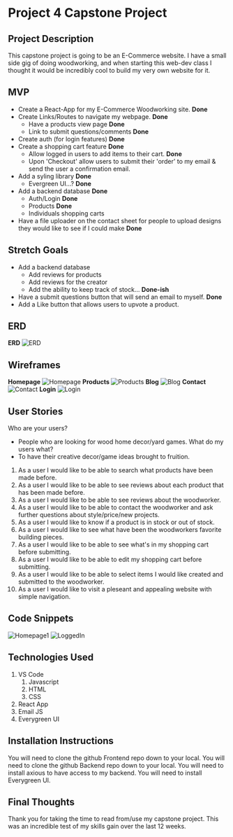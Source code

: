 # Project 4 Capstone Project

## Project Description
This capstone project is going to be an E-Commerce website. I have a small side gig of doing woodworking, and when starting this web-dev class I thought it would be incredibly cool to build my very own website for it. 

## MVP
* Create a React-App for my E-Commerce Woodworking site. **Done**
* Create Links/Routes to navigate my webpage. **Done**
    * Have a products view page **Done**
    * Link to submit questions/comments **Done**
* Create auth (for login features) **Done**
* Create a shopping cart feature **Done**
    * Allow logged in users to add items to their cart. **Done**
    * Upon 'Checkout' allow users to submit their 'order' to my email & send the user a confirmation email.
* Add a syling library **Done**
    * Evergreen UI...? **Done**
* Add a backend database **Done**
    * Auth/Login **Done**
    * Products **Done**
    * Individuals shopping carts
* Have a file uploader on the contact sheet for people to upload designs they would like to see if I could make **Done**

## Stretch Goals
* Add a backend database
    * Add reviews for products
    * Add reviews for the creator
    * Add the ability to keep track of stock... **Done-ish**
* Have a submit questions button that will send an email to myself. **Done**
* Add a Like button that allows users to upvote a product.

## ERD
**ERD**
![ERD](planning/erd/ERD.png)

## Wireframes
**Homepage**
![Homepage](planning/wireframes/Homepage.png)
**Products**
![Products](planning/wireframes/Products_page.png)
**Blog**
![Blog](planning/wireframes/Blog_page.png)
**Contact**
![Contact](planning/wireframes/Contact_page.png)
**Login**
![Login](planning/wireframes/Login.png)

## User Stories
Who are your users?
* People who are looking for wood home decor/yard games.
What do my users what?
* To have their creative decor/game ideas brought to fruition.

1. As a user I would like to be able to search what products have been made before.
2. As a user I would like to be able to see reviews about each product that has been made before.
3. As a user I would like to be able to see reviews about the woodworker.
4. As a user I would like to be able to contact the woodworker and ask further questions about style/price/new projects.
5. As a user I would like to know if a product is in stock or out of stock.
6. As a user I would like to see what have been the woodworkers favorite building pieces.
7. As a user I would like to be able to see what's in my shopping cart before submitting.
8. As a user I would like to be able to edit my shopping cart before submitting.
9. As a user I would like to be able to select items I would like created and submitted to the woodworker.
10. As a user I would like to visit a pleseant and appealing website with simple navigation.

## Code Snippets
![Homepage1](public/Homepage1.png)
![LoggedIn](public/LoggedIn.png)

## Technologies Used
1. VS Code
    1. Javascript
    2. HTML
    3. CSS
2. React App
3. Email JS
4. Everygreen UI

## Installation Instructions 

You will need to clone the github Frontend repo down to your local.
You will need to clone the github Backend repo down to your local.
You will need to install axious to have access to my backend.
You will need to install Everygreen UI.

## Final Thoughts

 Thank you for taking the time to read from/use my capstone project. This was an incredible test of my skills gain over the last 12 weeks.